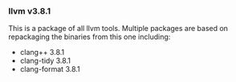 ### llvm v3.8.1

This is a package of all llvm tools. Multiple packages are based on repackaging the binaries from this one including:

  - clang++ 3.8.1
  - clang-tidy 3.8.1
  - clang-format 3.8.1